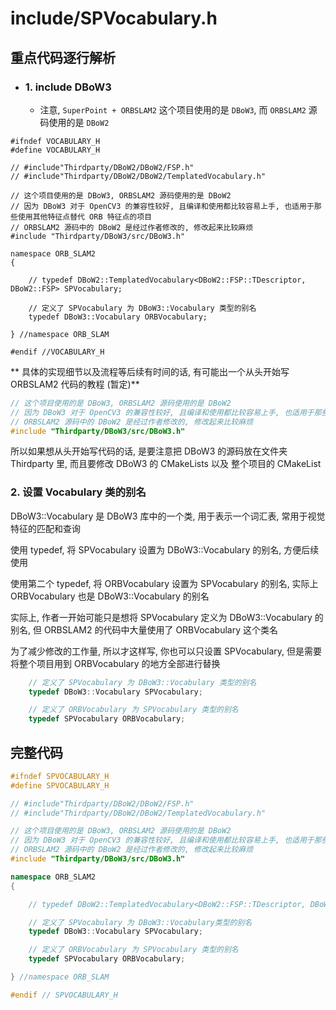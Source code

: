 # include/SPVocabulary.h


## 重点代码逐行解析


- ### 1. include DBoW3

    - 注意, `SuperPoint + ORBSLAM2` 这个项目使用的是 `DBoW3`, 而 `ORBSLAM2` 源码使用的是 `DBoW2`


```
#ifndef VOCABULARY_H
#define VOCABULARY_H

// #include"Thirdparty/DBoW2/DBoW2/FSP.h"
// #include"Thirdparty/DBoW2/DBoW2/TemplatedVocabulary.h"

// 这个项目使用的是 DBoW3, ORBSLAM2 源码使用的是 DBoW2
// 因为 DBoW3 对于 OpenCV3 的兼容性较好, 且编译和使用都比较容易上手, 也适用于那些使用其他特征点替代 ORB 特征点的项目
// ORBSLAM2 源码中的 DBoW2 是经过作者修改的, 修改起来比较麻烦
#include "Thirdparty/DBoW3/src/DBoW3.h"

namespace ORB_SLAM2
{

    // typedef DBoW2::TemplatedVocabulary<DBoW2::FSP::TDescriptor, DBoW2::FSP> SPVocabulary;

    // 定义了 SPVocabulary 为 DBoW3::Vocabulary 类型的别名
    typedef DBoW3::Vocabulary ORBVocabulary;
    
} //namespace ORB_SLAM

#endif //VOCABULARY_H
```


** 具体的实现细节以及流程等后续有时间的话, 有可能出一个从头开始写 ORBSLAM2 代码的教程 (暂定)**

```c++
// 这个项目使用的是 DBoW3, ORBSLAM2 源码使用的是 DBoW2
// 因为 DBoW3 对于 OpenCV3 的兼容性较好, 且编译和使用都比较容易上手, 也适用于那些使用其他特征点替代 ORB 特征点的项目
// ORBSLAM2 源码中的 DBoW2 是经过作者修改的, 修改起来比较麻烦
#include "Thirdparty/DBoW3/src/DBoW3.h"
```

所以如果想从头开始写代码的话, 是要注意把 DBoW3 的源码放在文件夹 Thirdparty 里, 而且要修改 DBoW3 的 CMakeLists 以及 整个项目的 CMakeList

### 2. 设置 Vocabulary 类的别名

DBoW3::Vocabulary 是 DBoW3 库中的一个类, 用于表示一个词汇表, 常用于视觉特征的匹配和查询

使用 typedef, 将 SPVocabulary 设置为 DBoW3::Vocabulary  的别名, 方便后续使用

使用第二个 typedef, 将 ORBVocabulary 设置为 SPVocabulary  的别名, 实际上 ORBVocabulary 也是 DBoW3::Vocabulary 的别名

实际上, 作者一开始可能只是想将 SPVocabulary 定义为 DBoW3::Vocabulary 的别名, 但 ORBSLAM2 的代码中大量使用了 ORBVocabulary 这个类名

为了减少修改的工作量, 所以才这样写, 你也可以只设置 SPVocabulary, 但是需要将整个项目用到 ORBVocabulary 的地方全部进行替换

```c++
    // 定义了 SPVocabulary 为 DBoW3::Vocabulary 类型的别名
    typedef DBoW3::Vocabulary SPVocabulary;

    // 定义了 ORBVocabulary 为 SPVocabulary 类型的别名
    typedef SPVocabulary ORBVocabulary;
```


## 完整代码

```c++
#ifndef SPVOCABULARY_H
#define SPVOCABULARY_H

// #include"Thirdparty/DBoW2/DBoW2/FSP.h"
// #include"Thirdparty/DBoW2/DBoW2/TemplatedVocabulary.h"

// 这个项目使用的是 DBoW3, ORBSLAM2 源码使用的是 DBoW2
// 因为 DBoW3 对于 OpenCV3 的兼容性较好, 且编译和使用都比较容易上手, 也适用于那些使用其他特征点替代 ORB 特征点的项目
// ORBSLAM2 源码中的 DBoW2 是经过作者修改的, 修改起来比较麻烦
#include "Thirdparty/DBoW3/src/DBoW3.h"

namespace ORB_SLAM2
{

    // typedef DBoW2::TemplatedVocabulary<DBoW2::FSP::TDescriptor, DBoW2::FSP> SPVocabulary;

    // 定义了 SPVocabulary 为 DBoW3::Vocabulary类型的别名
    typedef DBoW3::Vocabulary SPVocabulary;

    // 定义了 ORBVocabulary 为 SPVocabulary 类型的别名
    typedef SPVocabulary ORBVocabulary;

} //namespace ORB_SLAM

#endif // SPVOCABULARY_H
```
